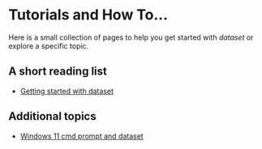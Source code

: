 Tutorials and How To...
=======================

Here is a small collection of pages to help you get started
with _dataset_ or explore a specific topic.

A short reading list
--------------------

- [Getting started with dataset](getting-started-with-dataset.html)

Additional topics
-----------------

- [Windows 11 cmd prompt and dataset](Windows-cmd-prompt.html)
